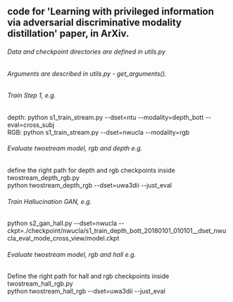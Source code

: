 ## code for 'Learning with privileged information via adversarial discriminative modality distillation' paper, in ArXiv.

###### Data and checkpoint directories are defined in utils.py  
###### Arguments are described in utils.py - get_arguments().

###### Train Step 1, e.g.   
depth: python s1_train_stream.py --dset=ntu --modality=depth_bott --eval=cross_subj  
RGB: python s1_train_stream.py --dset=nwucla --modality=rgb  

###### Evaluate twostream model, rgb and depth e.g.  
define the right path for depth and rgb checkpoints inside twostream_depth_rgb.py  
python twostream_depth_rgb --dset=uwa3dii --just_eval

###### Train Hallucination GAN, e.g.
python s2_gan_hall.py --dset=nwucla --ckpt=./checkpoint/nwucla/s1_train_depth_bott_20180101_010101__dset_nwucla_eval_mode_cross_view/model.ckpt  

###### Evaluate twostream model, rgb and hall e.g.  
Define the right path for hall and rgb checkpoints inside twostream_hall_rgb.py  
python twostream_hall_rgb --dset=uwa3dii --just_eval

